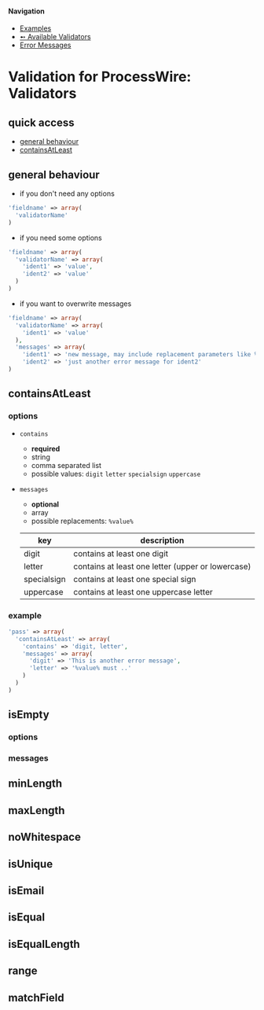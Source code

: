 #### Navigation
- [Examples](examples.md)
- [➻ Available Validators](validators.md)
- [Error Messages](messages.md)


# Validation for ProcessWire: Validators

## quick access

- [general behaviour](#general-behaviour)
- [containsAtLeast](#containsatleast)

## general behaviour

- if you don't need any options

```php
'fieldname' => array(
  'validatorName'
)
```

- if you need some options

```php
'fieldname' => array(
  'validatorName' => array(
    'ident1' => 'value',
    'ident2' => 'value'
  )
)
```

- if you want to overwrite messages

```php
'fieldname' => array(
  'validatorName' => array(
    'ident1' => 'value'
  ),
  'messages' => array(
    'ident1' => 'new message, may include replacement parameters like %value% or %min%',
    'ident2' => 'just another error message for ident2'
)
```

## containsAtLeast

### options

- ``contains``
    * **required**
    * string
    * comma separated list
    * possible values: ``digit`` ``letter`` ``specialsign`` ``uppercase``
- ``messages``
    * **optional**
    * array
    * possible replacements: ``%value%``

    | key         | description                                       |
    | ----------  | -------------                                     | 
    | digit       | contains at least one digit                       |
    | letter      | contains at least one letter (upper or lowercase) |
    | specialsign | contains at least one special sign                |
    | uppercase   | contains at least one uppercase letter            |

### example

```php
'pass' => array(
  'containsAtLeast' => array(
    'contains' => 'digit, letter',
    'messages' => array(
      'digit' => 'This is another error message',
      'letter' => '%value% must ..'
    )
  )
)
```

## isEmpty

### options

### messages

## minLength
## maxLength

## noWhitespace
## isUnique
## isEmail
## isEqual
## isEqualLength
## range
## matchField

